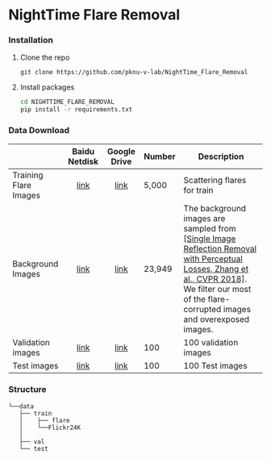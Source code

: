 # NightTime Flare Removal

### Installation
1. Clone the repo
   ```
   git clone https://github.com/pknu-v-lab/NightTime_Flare_Removal
   ```

2. Install packages
   ```bash
   cd NIGHTTIME_FLARE_REMOVAL
   pip install -r requirements.txt
   ```






### Data Download

|     | Baidu Netdisk | Google Drive | Number | Description|
| :--- | :--: | :----: | :---- | ---- |
| Training Flare Images| [link](https://pan.baidu.com/s/1UlDPyZ_YRwyBpmPR1SXRwQ?pwd=mipi) | [link](https://drive.google.com/file/d/1eBSEayNuJqfwG-Md4PdeA_PJ3MQaqnXi/view?usp=share_link) | 5,000 |Scattering flares for train 
| Background Images| [link](https://pan.baidu.com/s/1BYPRCNSsVmn4VvuU4y4C-Q?pwd=zoyv) | [link](https://drive.google.com/file/d/1GNFGWfUbgXfELx5fZtjTjU2qqWnEa-Lr/view) | 23,949 | The background images are sampled from [[Single Image Reflection Removal with Perceptual Losses, Zhang et al., CVPR 2018]](https://people.eecs.berkeley.edu/~cecilia77/project-pages/reflection.html). We filter our most of the flare-corrupted images and overexposed images.|
| Validation images | [link](https://pan.baidu.com/share/init?surl=iNomlQuapPdJqtg3_uX_Fg&pwd=nips) | [link](https://drive.google.com/file/d/1PPXWxn7gYvqwHX301SuWmjI7IUUtqxab/view) | 100 | 100 validation images
| Test images | [link](https://pan.baidu.com/s/1fqvvxuCDMCwjLTORCJmG_g?pwd=mipi%20) | [link](https://drive.google.com/file/d/1-to2HVlgz-SD-xonXU1GrCN8n8d4B2T4/view?usp=share_link) | 100 | 100 Test images

### Structure
```
└──data
   ├── train 
   │    ├── flare
   │    └──Flickr24K 
   │
   ├── val
   └── test
```

